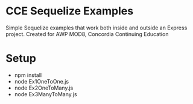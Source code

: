 # CCE Sequelize Examples
Simple Sequelize examples that work both inside and outside an Express project. Created for AWP MOD8, Concordia Continuing Education

# Setup
- npm install
- node Ex1OneToOne.js
- node Ex2OneToMany.js
- node Ex3ManyToMany.js